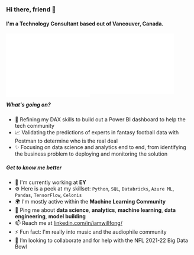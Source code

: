 ### Hi there, friend 👋

#### I'm a Technology Consultant based out of Vancouver, Canada.

<a href="https://metrics.lecoq.io/about/will-fong"><img src="metrics-achievements.svg" align="left" width="45%"></img></a>
<a href="https://metrics.lecoq.io/about/will-fong"><img src="metrics-base.svg" align="center" width="45%"></img></a>  

##### What's going on?

- 📌 Refining my DAX skills to build out a Power BI dashboard to help the tech community
- 📈 Validating the predictions of experts in fantasy football data with Postman to determine who is the real deal  
- ✨ Focusing on data science and analytics end to end, from identifying the business problem to deploying and monitoring the solution

##### Get to know me better

- 🏢 I'm currently working at **EY**
- ⚙️ Here is a peek at my skillset: `Python`, `SQL`, `Databricks`, `Azure ML`, `Pandas`, `TensorFlow`, `Celonis`
- 🌍 I'm mostly active within the **Machine Learning Community**
- 💬 Ping me about **data science**, **analytics**, **machine learning**, **data engineering**, **model building**
- 📫 Reach me at [linkedin.com/in/iamwillfong/](https://linkedin.com/in/iamwillfong/)
- ⚡️ Fun fact: I'm really into music and the audiophile community
- 🤔 I’m looking to collaborate and for help with the NFL 2021-22 Big Data Bowl

<!--
**will-fong/will-fong** is a ✨ _special_ ✨ repository because its `README.md` (this file) appears on your GitHub profile.

Here are some ideas to get you started:

- 🔭 I’m currently working on ...
- 🌱 I’m currently learning ...
- 👯 I’m looking to collaborate on ...
- 💬 Ask me about ...
- 📫 How to reach me: ...
- 😄 Pronouns: ...
- ⚡ Fun fact: ...
-->
